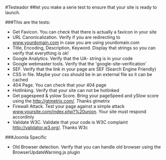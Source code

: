 #Testeador
##let you make a serie test to ensure that your site is ready to launch.

###This are the tests:

* Get Favicon. You can check that there is actually a favicon in your site
* URL Canonicalization. Verify if you are redirecting to www.yourdomain.com in case you are using yourdomain.com
* Title, Encoding, Description, Keyword. Display that strings so you can verify that everything is ok!
* Google Analytics. Verify that the UA- string is in your code
* Google webmaster tools. Verify that the 'google-site-verification'
* SEF. Verify that the link in your page are SEF (Search Engine Friendly)
* CSS in file. Maybe your css should be in an external file so it can be cached
* 404 Page. You can check that your 404 page
* Hotlinking. Verify that your site can not be hotlinked
* Get pagespeed & yslow Score. Bring your pageSpeed and ySlow score using the http://gtmetrix.com/. Thanks gtmetrix
* Firewall Attack. Test your page against a simple attack www.yoursite.com/index.php?%20union. Your site must respond accordinly
* Validate W3C. Validate that your code is W3C complaint http://validator.w3.org/. Thanks W3c

###Joomla Specific
* Old Browser detection. Verify that you can handle old browser using the BrowserUpdateWarning.js plugin
